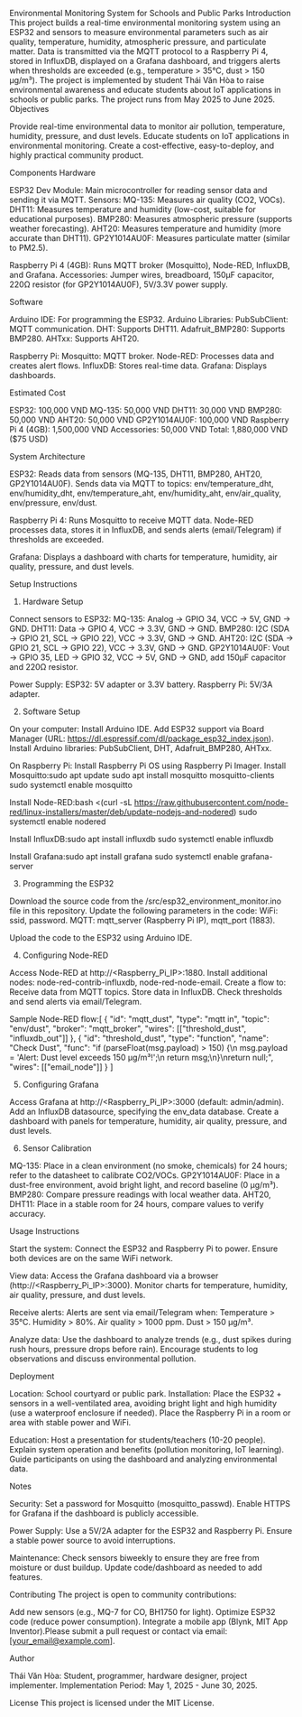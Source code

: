 Environmental Monitoring System for Schools and Public Parks
Introduction
This project builds a real-time environmental monitoring system using an ESP32 and sensors to measure environmental parameters such as air quality, temperature, humidity, atmospheric pressure, and particulate matter. Data is transmitted via the MQTT protocol to a Raspberry Pi 4, stored in InfluxDB, displayed on a Grafana dashboard, and triggers alerts when thresholds are exceeded (e.g., temperature > 35°C, dust > 150 µg/m³).
The project is implemented by student Thái Văn Hòa to raise environmental awareness and educate students about IoT applications in schools or public parks. The project runs from May 2025 to June 2025.
Objectives

Provide real-time environmental data to monitor air pollution, temperature, humidity, pressure, and dust levels.
Educate students on IoT applications in environmental monitoring.
Create a cost-effective, easy-to-deploy, and highly practical community product.

Components
Hardware

ESP32 Dev Module: Main microcontroller for reading sensor data and sending it via MQTT.
Sensors:
MQ-135: Measures air quality (CO2, VOCs).
DHT11: Measures temperature and humidity (low-cost, suitable for educational purposes).
BMP280: Measures atmospheric pressure (supports weather forecasting).
AHT20: Measures temperature and humidity (more accurate than DHT11).
GP2Y1014AU0F: Measures particulate matter (similar to PM2.5).


Raspberry Pi 4 (4GB): Runs MQTT broker (Mosquitto), Node-RED, InfluxDB, and Grafana.
Accessories: Jumper wires, breadboard, 150µF capacitor, 220Ω resistor (for GP2Y1014AU0F), 5V/3.3V power supply.

Software

Arduino IDE: For programming the ESP32.
Arduino Libraries:
PubSubClient: MQTT communication.
DHT: Supports DHT11.
Adafruit_BMP280: Supports BMP280.
AHTxx: Supports AHT20.


Raspberry Pi:
Mosquitto: MQTT broker.
Node-RED: Processes data and creates alert flows.
InfluxDB: Stores real-time data.
Grafana: Displays dashboards.



Estimated Cost

ESP32: 100,000 VND
MQ-135: 50,000 VND
DHT11: 30,000 VND
BMP280: 50,000 VND
AHT20: 50,000 VND
GP2Y1014AU0F: 100,000 VND
Raspberry Pi 4 (4GB): 1,500,000 VND
Accessories: 50,000 VND
Total: 1,880,000 VND ($75 USD)

System Architecture

ESP32:
Reads data from sensors (MQ-135, DHT11, BMP280, AHT20, GP2Y1014AU0F).
Sends data via MQTT to topics: env/temperature_dht, env/humidity_dht, env/temperature_aht, env/humidity_aht, env/air_quality, env/pressure, env/dust.


Raspberry Pi 4:
Runs Mosquitto to receive MQTT data.
Node-RED processes data, stores it in InfluxDB, and sends alerts (email/Telegram) if thresholds are exceeded.


Grafana:
Displays a dashboard with charts for temperature, humidity, air quality, pressure, and dust levels.



Setup Instructions
1. Hardware Setup

Connect sensors to ESP32:
MQ-135: Analog → GPIO 34, VCC → 5V, GND → GND.
DHT11: Data → GPIO 4, VCC → 3.3V, GND → GND.
BMP280: I2C (SDA → GPIO 21, SCL → GPIO 22), VCC → 3.3V, GND → GND.
AHT20: I2C (SDA → GPIO 21, SCL → GPIO 22), VCC → 3.3V, GND → GND.
GP2Y1014AU0F: Vout → GPIO 35, LED → GPIO 32, VCC → 5V, GND → GND, add 150µF capacitor and 220Ω resistor.


Power Supply:
ESP32: 5V adapter or 3.3V battery.
Raspberry Pi: 5V/3A adapter.



2. Software Setup

On your computer:
Install Arduino IDE.
Add ESP32 support via Board Manager (URL: https://dl.espressif.com/dl/package_esp32_index.json).
Install Arduino libraries: PubSubClient, DHT, Adafruit_BMP280, AHTxx.


On Raspberry Pi:
Install Raspberry Pi OS using Raspberry Pi Imager.
Install Mosquitto:sudo apt update
sudo apt install mosquitto mosquitto-clients
sudo systemctl enable mosquitto


Install Node-RED:bash <(curl -sL https://raw.githubusercontent.com/node-red/linux-installers/master/deb/update-nodejs-and-nodered)
sudo systemctl enable nodered


Install InfluxDB:sudo apt install influxdb
sudo systemctl enable influxdb


Install Grafana:sudo apt install grafana
sudo systemctl enable grafana-server





3. Programming the ESP32

Download the source code from the /src/esp32_environment_monitor.ino file in this repository.
Update the following parameters in the code:
WiFi: ssid, password.
MQTT: mqtt_server (Raspberry Pi IP), mqtt_port (1883).


Upload the code to the ESP32 using Arduino IDE.

4. Configuring Node-RED

Access Node-RED at http://<Raspberry_Pi_IP>:1880.
Install additional nodes: node-red-contrib-influxdb, node-red-node-email.
Create a flow to:
Receive data from MQTT topics.
Store data in InfluxDB.
Check thresholds and send alerts via email/Telegram.


Sample Node-RED flow:[
  {
    "id": "mqtt_dust",
    "type": "mqtt in",
    "topic": "env/dust",
    "broker": "mqtt_broker",
    "wires": [["threshold_dust", "influxdb_out"]]
  },
  {
    "id": "threshold_dust",
    "type": "function",
    "name": "Check Dust",
    "func": "if (parseFloat(msg.payload) > 150) {\n  msg.payload = 'Alert: Dust level exceeds 150 µg/m³!';\n  return msg;\n}\nreturn null;",
    "wires": [["email_node"]]
  }
]



5. Configuring Grafana

Access Grafana at http://<Raspberry_Pi_IP>:3000 (default: admin/admin).
Add an InfluxDB datasource, specifying the env_data database.
Create a dashboard with panels for temperature, humidity, air quality, pressure, and dust levels.

6. Sensor Calibration

MQ-135: Place in a clean environment (no smoke, chemicals) for 24 hours; refer to the datasheet to calibrate CO2/VOCs.
GP2Y1014AU0F: Place in a dust-free environment, avoid bright light, and record baseline (0 µg/m³).
BMP280: Compare pressure readings with local weather data.
AHT20, DHT11: Place in a stable room for 24 hours, compare values to verify accuracy.

Usage Instructions

Start the system:
Connect the ESP32 and Raspberry Pi to power.
Ensure both devices are on the same WiFi network.


View data:
Access the Grafana dashboard via a browser (http://<Raspberry_Pi_IP>:3000).
Monitor charts for temperature, humidity, air quality, pressure, and dust levels.


Receive alerts:
Alerts are sent via email/Telegram when:
Temperature > 35°C.
Humidity > 80%.
Air quality > 1000 ppm.
Dust > 150 µg/m³.




Analyze data:
Use the dashboard to analyze trends (e.g., dust spikes during rush hours, pressure drops before rain).
Encourage students to log observations and discuss environmental pollution.



Deployment

Location: School courtyard or public park.
Installation:
Place the ESP32 + sensors in a well-ventilated area, avoiding bright light and high humidity (use a waterproof enclosure if needed).
Place the Raspberry Pi in a room or area with stable power and WiFi.


Education:
Host a presentation for students/teachers (10-20 people).
Explain system operation and benefits (pollution monitoring, IoT learning).
Guide participants on using the dashboard and analyzing environmental data.



Notes

Security:
Set a password for Mosquitto (mosquitto_passwd).
Enable HTTPS for Grafana if the dashboard is publicly accessible.


Power Supply:
Use a 5V/2A adapter for the ESP32 and Raspberry Pi.
Ensure a stable power source to avoid interruptions.


Maintenance:
Check sensors biweekly to ensure they are free from moisture or dust buildup.
Update code/dashboard as needed to add features.



Contributing
The project is open to community contributions:

Add new sensors (e.g., MQ-7 for CO, BH1750 for light).
Optimize ESP32 code (reduce power consumption).
Integrate a mobile app (Blynk, MIT App Inventor).Please submit a pull request or contact via email: [your_email@example.com].

Author

Thái Văn Hòa: Student, programmer, hardware designer, project implementer.
Implementation Period: May 1, 2025 - June 30, 2025.

License
This project is licensed under the MIT License.

